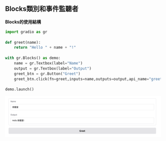 ## Blocks類別和事件監聽者

**Blocks的使用結構**

```python
import gradio as gr

def greet(name):
    return "Hello " + name + "!"

with gr.Blocks() as demo:
    name = gr.Textbox(label="Name")
    output = gr.Textbox(label="Output")
    greet_btn = gr.Button("Greet")
    greet_btn.click(fn=greet,inputs=name,outputs=output,api_name="greet")

demo.launch()
```

![](./images/pic1.png)



